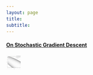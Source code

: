 ```yaml
---
layout: page
title: 
subtitle: 
---
```

>

#### [On Stochastic Gradient Descent](https://github.com/Mekahou/Fun-Stuff/blob/main/codes/stochastic%20gradient%20descent/1%20Gradient%20Descent%20and%20Stochastic%20Gradient%20Descent.ipynb)
<img src="./docs/Webpage/Content/SGD_2nd.gif" width="40" height="40" />
